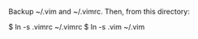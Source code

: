 Backup ~/.vim and ~/.vimrc. Then, from this directory:

  $ ln -s .vimrc ~/.vimrc
  $ ln -s .vim   ~/.vim

